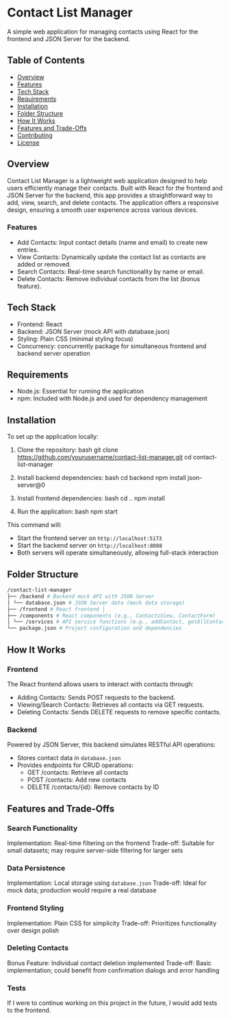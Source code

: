 # Contact List Manager

A simple web application for managing contacts using React for the frontend and JSON Server for the backend.

## Table of Contents

- [Overview](#overview)
- [Features](#features)
- [Tech Stack](#tech-stack)
- [Requirements](#requirements)
- [Installation](#installation)
- [Folder Structure](#folder-structure)
- [How It Works](#how-it-works)
- [Features and Trade-Offs](#features-and-trade-offs)
- [Contributing](#contributing)
- [License](#license)

## Overview

Contact List Manager is a lightweight web application designed to help users efficiently manage their contacts. Built with React for the frontend and JSON Server for the backend, this app provides a straightforward way to add, view, search, and delete contacts. The application offers a responsive design, ensuring a smooth user experience across various devices.

### Features

- Add Contacts: Input contact details (name and email) to create new entries.
- View Contacts: Dynamically update the contact list as contacts are added or removed.
- Search Contacts: Real-time search functionality by name or email.
- Delete Contacts: Remove individual contacts from the list (bonus feature).

## Tech Stack

- Frontend: React
- Backend: JSON Server (mock API with database.json)
- Styling: Plain CSS (minimal styling focus)
- Concurrency: concurrently package for simultaneous frontend and backend server operation

## Requirements

- Node.js: Essential for running the application
- npm: Included with Node.js and used for dependency management

## Installation

To set up the application locally:

1. Clone the repository:
bash git clone https://github.com/yourusername/contact-list-manager.git cd contact-list-manager


2. Install backend dependencies:
bash cd backend npm install json-server@0


3. Install frontend dependencies:
bash cd .. npm install


4. Run the application:
bash npm start

This command will:
- Start the frontend server on `http://localhost:5173`
- Start the backend server on `http://localhost:8088`
- Both servers will operate simultaneously, allowing full-stack interaction

## Folder Structure

```bash 
/contact-list-manager 
├── /backend # Backend mock API with JSON Server 
│ └── database.json # JSON Server data (mock data storage) 
├── /frontend # React frontend │ 
├── /components # React components (e.g., ContactsView, ContactForm) 
│ └── /services # API service functions (e.g., addContact, getAllContacts) 
└── package.json # Project configuration and dependencies 
```


## How It Works

### Frontend

The React frontend allows users to interact with contacts through:

- Adding Contacts: Sends POST requests to the backend.
- Viewing/Search Contacts: Retrieves all contacts via GET requests.
- Deleting Contacts: Sends DELETE requests to remove specific contacts.

### Backend

Powered by JSON Server, this backend simulates RESTful API operations:

- Stores contact data in `database.json`
- Provides endpoints for CRUD operations:
  - GET /contacts: Retrieve all contacts
  - POST /contacts: Add new contacts
  - DELETE /contacts/{id}: Remove contacts by ID

## Features and Trade-Offs

### Search Functionality

Implementation: Real-time filtering on the frontend
Trade-off: Suitable for small datasets; may require server-side filtering for larger sets

### Data Persistence

Implementation: Local storage using `database.json`
Trade-off: Ideal for mock data; production would require a real database

### Frontend Styling

Implementation: Plain CSS for simplicity
Trade-off: Prioritizes functionality over design polish

### Deleting Contacts

Bonus Feature: Individual contact deletion implemented
Trade-off: Basic implementation; could benefit from confirmation dialogs and error handling

### Tests 

If I were to continue working on this project in the future, I would add tests to the frontend.
